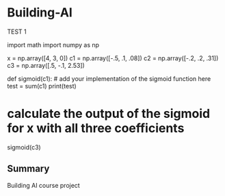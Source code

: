 # Building-AI
TEST 1


import math
import numpy as np

x = np.array([4, 3, 0])
c1 = np.array([-.5, .1, .08])
c2 = np.array([-.2, .2, .31])
c3 = np.array([.5, -.1, 2.53])

def sigmoid(c1):
    # add your implementation of the sigmoid function here
    test = sum(c1)
    print(test)

# calculate the output of the sigmoid for x with all three coefficients

sigmoid(c3)

## Summary

Building AI course project

